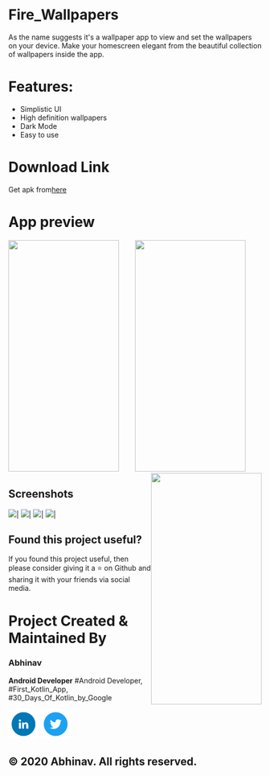 # Fire_Wallpapers
As the name suggests it's a wallpaper app to view and set the wallpapers on your device. Make your homescreen elegant from the beautiful collection of wallpapers inside the app.

# Features:
* Simplistic UI
* High definition wallpapers
* Dark Mode
* Easy to use

# Download Link 
Get apk from<a href="
https://github.com/abhinav78910/Fire_Wallpapers/blob/master/app/release/Fire%20Wallpapers.apk" target="_blank">here</a>

# App preview 
<p align="center">
<img align="left"  src="https://github.com/abhinav78910/Fire_Wallpapers/blob/master/screenshots/vid1.gif" width="220" height="460"  />
  <img src="https://github.com/abhinav78910/Fire_Wallpapers/blob/master/screenshots/vid2.gif" width="220" height="460" />
 <img align="right"  src="https://github.com/abhinav78910/Fire_Wallpapers/blob/master/screenshots/vid3.gif" width="220" height="460"  />
  </p>
  
## Screenshots

<img src="https://github.com/abhinav78910/Fire_Wallpapers/blob/master/screenshots/ss1.jpeg?raw=true" width="210">|
<img src="https://github.com/abhinav78910/Fire_Wallpapers/blob/master/screenshots/ss2.jpeg?raw=true" width="210">|
<img src="https://github.com/abhinav78910/Fire_Wallpapers/blob/master/screenshots/ss3.jpeg?raw=true" width="210">|
<img src="https://github.com/abhinav78910/Fire_Wallpapers/blob/master/screenshots/ss4.jpeg" width="210">|

## Found this project useful? 

If you found this project useful, then please consider giving it a :star: on Github and sharing it with your friends via social media.

# Project Created & Maintained By
### Abhinav
**Android Developer**  #Android Developer, #First_Kotlin_App, #30_Days_Of_Kotlin_by_Google

<a href="https://www.linkedin.com/in/abhinav12k/"><img src="https://github.com/aritraroy/social-icons/blob/master/linkedin-icon.png?raw=true" width="60"></a>
<a href="https://www.twitter.com/Abhinav_7891089/"><img src="https://github.com/aritraroy/social-icons/blob/master/twitter-icon.png?raw=true" width="60"></a>


## © 2020 Abhinav. All rights reserved.




